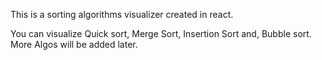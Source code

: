 This is a sorting algorithms visualizer created in react.

You can visualize Quick sort, Merge Sort, Insertion Sort and, Bubble sort. More Algos will be added later.

